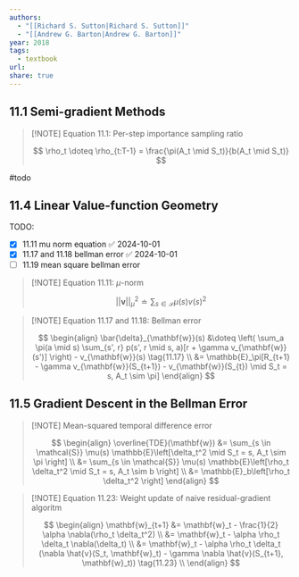 ```yaml
---
authors:
  - "[[Richard S. Sutton|Richard S. Sutton]]"
  - "[[Andrew G. Barton|Andrew G. Barton]]"
year: 2018
tags:
  - textbook
url: 
share: true
---
```

## 11.1 Semi-gradient Methods

> [!NOTE] Equation 11.1: Per-step importance sampling ratio
> 
> $$
> \rho_t \doteq \rho_{t:T-1} = \frac{\pi(A_t \mid S_t)}{b(A_t \mid S_t)}
> $$


#todo

## 11.4 Linear Value-function Geometry

TODO:
- [x] 11.11 mu norm equation ✅ 2024-10-01
- [x] 11.17 and 11.18 bellman error ✅ 2024-10-01
- [ ] 11.19 mean square bellman error

> [!NOTE] Equation 11.11: $\mu$-norm
> 
> $$
> ||\mathbf{v}||^2_\mu \doteq \sum_{s \in \mathcal{S}} \mu(s) v(s)^2
> $$

> [!NOTE] Equation 11.17 and 11.18: Bellman error
> 
> $$
> \begin{align}
> \bar{\delta}_{\mathbf{w}}(s) &\doteq \left( \sum_a \pi(a \mid s) \sum_{s', r} p(s', r \mid s, a)[r + \gamma v_{\mathbf{w}}(s')] \right) - v_{\mathbf{w}}(s) \tag{11.17} \\
> &= \mathbb{E}_\pi[R_{t+1} - \gamma v_{\mathbf{w}}(S_{t+1}) - v_{\mathbf{w}}(S_{t}) \mid S_t = s, A_t \sim \pi]
> \end{align}
> $$





## 11.5 Gradient Descent in the Bellman Error

> [!NOTE] Mean-squared temporal difference error
> 
> $$
> \begin{align}
> \overline{TDE}(\mathbf{w}) &= \sum_{s \in \mathcal{S}} \mu(s) \mathbb{E}\left[\delta_t^2 \mid S_t = s, A_t \sim \pi \right] \\
> &= \sum_{s \in \mathcal{S}} \mu(s) \mathbb{E}\left[\rho_t \delta_t^2 \mid S_t = s, A_t \sim b \right] \\
> &= \mathbb{E}_b\left[\rho_t \delta_t^2 \right]
> \end{align}
> $$

> [!NOTE] Equation 11.23: Weight update of naive residual-gradient algoritm
> 
> $$
> \begin{align}
> \mathbf{w}_{t+1} &= \mathbf{w}_t - \frac{1}{2} \alpha \nabla(\rho_t \delta_t^2) \\
>  &= \mathbf{w}_t - \alpha \rho_t \delta_t \nabla(\delta_t) \\
>  &= \mathbf{w}_t - \alpha \rho_t \delta_t (\nabla \hat{v}(S_t, \mathbf{w}_t) - \gamma \nabla \hat{v}(S_{t+1}, \mathbf{w}_t)) \tag{11.23} \\
> \end{align}
> $$



